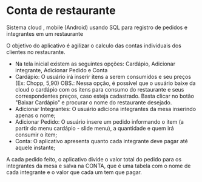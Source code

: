 # Conta de restaurante

  Sistema cloud , mobile (Android) usando SQL para registro de pedidos e integrantes em um restaurante

  O objetivo do aplicativo é agilizar o calculo das contas individuais dos clientes no restaurante.
  
  - Na tela inicial existem as seguintes opções: Cardápio, Adicionar integrante, Adicionar Pedido e Conta
  - Cardápio: O usuário irá inserir itens a serem consumidos e seu preços (Ex: Chopp, 5,90)
  OBS.: Nessa opção, é possível que o usuário baixe da cloud o cardápio com os itens para consumo do restaurante e seus         correspondentes preços, caso esteja cadastrado. Basta clicar no botão "Baixar Cardápio" e procurar o nome do restaurante desejado.
  - Adicionar Integrantes: O usuário adiciona integrantes da mesa inserindo apenas o nome;
  - Adicionar Pedido: O usuário insere um pedido informando o item (a partir do menu cardápio - slide menu), a quantidade e quem irá consumir o item;
  - Conta: O aplicativo apresenta quanto cada integrante deve pagar até aquele instante;

  A cada pedido feito, o aplicativo divide o valor total do pedido para os integrantes da mesa e salva na CONTA, que é uma tabela com o nome de cada integrante e o valor que cada um tem que pagar.
  
  
  
